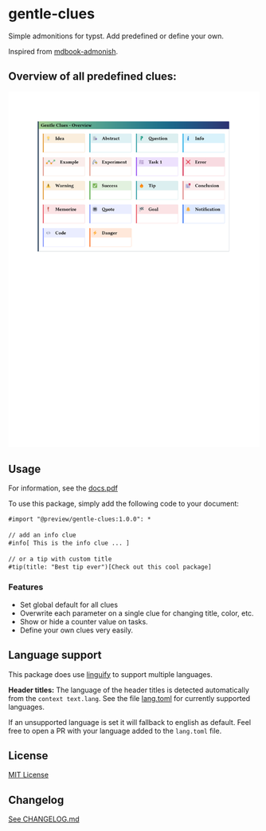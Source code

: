# gentle-clues

Simple admonitions for typst. Add predefined or define your own.

Inspired from [mdbook-admonish](https://tommilligan.github.io/mdbook-admonish/).

## Overview of all predefined clues:
![Overview of the predefined clues](./gc-overview.svg)

## Usage

For information, see the [docs.pdf](https://github.com/jomaway/typst-gentle-clues/blob/main/docs.pdf)

To use this package, simply add the following code to your document:
```typst
#import "@preview/gentle-clues:1.0.0": *

// add an info clue
#info[ This is the info clue ... ]

// or a tip with custom title
#tip(title: "Best tip ever")[Check out this cool package]
```

### Features

- Set global default for all clues
- Overwrite each parameter on a single clue for changing title, color, etc.
- Show or hide a counter value on tasks.
- Define your own clues very easily.


## Language support

This package does use [linguify](https://github.com/jomaway/typst-linguify) to support multiple languages.

**Header titles:**
The language of the header titles is detected automatically from the `context text.lang`.
See the file [lang.toml](https://github.com/jomaway/typst-gentle-clues/blob/main/lib/lang.toml) for currently supported languages.

If an unsupported language is set it will fallback to english as default.
Feel free to open a PR with your language added to the `lang.toml` file.

## License

[MIT License](LICENSE)

## Changelog

[See CHANGELOG.md](CHANGELOG.md)
